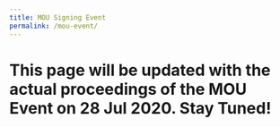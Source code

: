 ```yaml
---
title: MOU Signing Event
permalink: /mou-event/
---
```


# This page will be updated with the actual proceedings of the MOU Event on 28 Jul 2020. Stay Tuned!
